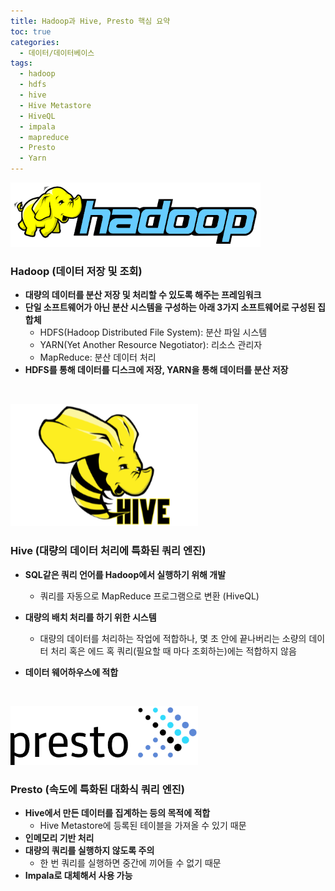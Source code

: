 ```yaml
---
title: Hadoop과 Hive, Presto 핵심 요약
toc: true
categories:
  - 데이터/데이터베이스
tags:
  - hadoop
  - hdfs
  - hive
  - Hive Metastore
  - HiveQL
  - impala
  - mapreduce
  - Presto
  - Yarn
---
```


![hadoop icon](/assets/images/posts/2022-9-25-tistory-post-114/img-1.png)



### **Hadoop (데이터 저장 및 조회)**


* **대량의 데이터를 분산 저장 및 처리할 수 있도록 해주는 프레임워크**
* **단일 소프트웨어가 아닌 분산 시스템을 구성하는 아래 3가지 소프트웨어로 구성된 집합체**
	+ HDFS(Hadoop Distributed File System): 분산 파일 시스템
	+ YARN(Yet Another Resource Negotiator): 리소스 관리자
	+ MapReduce: 분산 데이터 처리
* **HDFS를 통해 데이터를 디스크에 저장, YARN을 통해 데이터를 분산 저장**


 


![hive icon](/assets/images/posts/2022-9-25-tistory-post-114/img-2.png)



### **Hive (대량의 데이터 처리에 특화된 쿼리 엔진)**


* **SQL같은 쿼리 언어를 Hadoop에서 실행하기 위해 개발**
	+ 쿼리를 자동으로 MapReduce 프로그램으로 변환 (HiveQL)
* **대량의 배치 처리를 하기 위한 시스템**  

	+ 대량의 데이터를 처리하는 작업에 적합하나, 몇 초 안에 끝나버리는 소량의 데이터 처리 혹은 에드 혹 쿼리(필요할 때 마다 조회하는)에는 적합하지 않음
* **데이터 웨어하우스에 적합**


 


![presto icon](/assets/images/posts/2022-9-25-tistory-post-114/img-3.png)



### **Presto (속도에 특화된 대화식 쿼리 엔진)**


* **Hive에서 만든 데이터를 집계하는 등의 목적에 적합**
	+ Hive Metastore에 등록된 테이블을 가져올 수 있기 때문
* **인메모리 기반 처리**
* **대량의 쿼리를 실행하지 않도록 주의**
	+ 한 번 쿼리를 실행하면 중간에 끼어들 수 없기 때문
* **Impala로 대체해서 사용 가능**


 

